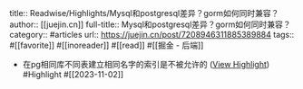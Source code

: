 title:: Readwise/Highlights/Mysql和postgresql差异？gorm如何同时兼容？
author:: [[juejin.cn]]
full-title:: Mysql和postgresql差异？gorm如何同时兼容？
category:: #articles
url:: https://juejin.cn/post/7208946311885389884
tags:: #[[favorite]] #[[inoreader]] #[[read]] #[[掘金 - 后端]]

- 在pg相同库不同表建立相同名字的索引是不被允许的 ([View Highlight](https://read.readwise.io/read/01he6sazfk54fg6xfmgvjm73tm)) #Highlight #[[2023-11-02]]